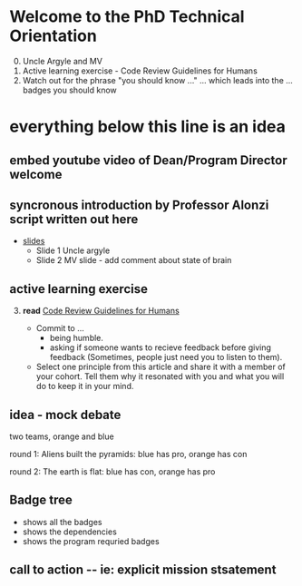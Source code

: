 # Welcome to the PhD Technical Orientation

0. Uncle Argyle and MV
1. Active learning exercise - Code Review Guidelines for Humans
2. Watch out for the phrase "you should know ..." ... which leads into the ... badges you should know



# everything below this line is an idea





## embed youtube video of Dean/Program Director welcome

## syncronous introduction by Professor Alonzi script written out here
* [slides](https://myuva-my.sharepoint.com/:p:/g/personal/lpa2a_virginia_edu/EcIqb1_xLZlLpneOl-sklXUBv-7899RNFqwllVSMAI4hqg?e=c5pRpZ)
    * Slide 1 Uncle argyle
    * Slide 2 MV slide - add comment about state of brain 

## active learning exercise
3. **read** [Code Review Guidelines for Humans](https://phauer.com/2018/code-review-guidelines/)

    * Commit to ...
      * being humble.
      * asking if someone wants to recieve feedback before giving feedback (Sometimes, people just need you to listen to them).
    * Select one principle from this article and share it with a member of your cohort. Tell them why it resonated with you and what you will do to keep it in your mind.

## idea - mock debate
two teams, orange and blue

round 1: Aliens built the pyramids: blue has pro, orange has con

round 2: The earth is flat: blue has con, orange has pro

## Badge tree
* shows all the badges
* shows the dependencies
* shows the program requried badges

## call to action -- ie: explicit mission stsatement
